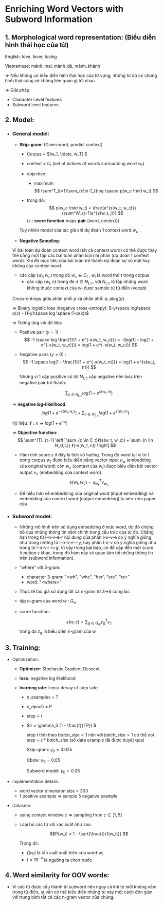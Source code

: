# Enriching Word Vectors with Subword Information

## 1. Morphological word representation: (Biểu diễn hình thái học của từ)

English: love, lover, loving

Vietnamese:  mảnh_mai, mảnh_dẻ, mảnh_khảnh

=> Nếu không có biểu diễn hình thái học của từ vựng, những từ dù có chung hình thái cũng sẽ không liên quan gì tới nhau

=> Giải pháp: 

- Character Level features
- Subword level features

## 2. Model:

- ### General model:

  - **Skip-gram**: (Given word, predict context)

    - Corpus = $[w_1, \ldots, w_T] $
    - context = $C_t$ (set of indices of words surrounding word $w_t$)
    - objective: 
      - maximum  
        $$
      \sum^T_{t=1}\sum_{c\in C_t}log \space p(w_c \mid w_t)
        $$
      
    - trong đó: 
        $$
        p(w_c \mid w_t) = \frac{e^{s(w_t, w_c)}}{\sum^W_{j=1}e^{s(w_t, j)}}
        $$
        (s : **score function** maps **pair** (word, context))
      
        
    
    Tuy nhiên model của tác giả chỉ dự đoán 1 context word $w_c$ .
    
    
    
  - **Negative Sampling**: 

  Vì bài toán dự đoán context word (tất cả context word) có thể được thay thế bằng một tập các bài toán phân loại nhị phân (dự đoán 1 context word). Khi đó mục tiêu của bài toán trở thành dự đoán sự có măt hay không của context word. 

  - các cặp ($w_t, w_c$)  trong đó $w_c \in C_t$ , $w_t$ là word thứ $t$ trong corpus
    - các cặp ($w_t, n$) trong đó $n \in N_{t,c}$, với $N_{t,c}$  là tập những word không thuộc context của $w_t$ được sample từ từ điển (vocab)

  

  Cross-entropy giữa phân phối $p$ và phân phối $q$: $plog(q)$

  => Binary logistic loss (negative cross-entropy): $-y\space log\space p(x) - (1-y)\space log \space (1-p(x))$ 

  => Tương ứng với dữ liệu: 

  - Positive pair $(y=1)$ : 
      $$
      -1 \space log \frac{1}{1 + e^{-s(w_t, w_c)}} = -(log(1) - log(1 + e^{-s(w_t, w_c)})) = log(1 + e^{-s(w_t, w_c)})
      $$
      
  - Negative pairs $(y = 0)$ : 
    $$
      -1 \space log(1 - \frac{1}{1 + e^{-s(w_t, n)}}) = log(1 + e^{s(w_t, n)})
    $$
    
    
    Nhưng vì 1 cặp positive có tới $N_{t, c}$ cặp negative nên loss trên negative pair trở thành: 

    
    $$
      \sum_{n \in N_{t,c}} log(1 + e^{s(w_t, n)})
    $$
    

  => **negative log-likelihood**:    
  $$
    log(1 + e^{-s(w_t, w_c)}) + \sum_{n \in N_{t,c}} log(1 + e^{s(w_t, n)})
  $$
    Ký hiệu: $ℓ: x\to log(1+e^{-x})$ 

  => **Objective function**: 
  $$
    \sum^{T}_{t=1} \left[ \sum_{c \in C_t}ℓ(s(w_t, w_c)) + \sum_{n \in N_{t,c}} ℓ(-s(w_t, n))   \right]
  $$

  - Hàm tính score $s$ ở đây là tích vô hướng. Trong đó word tại vị trí $t$ trong corpus $w_t$ được biểu diễn bằng vector input $u_w$ (embedding của original word) còn $w_c$ (context của $w_t$) được biểu diễn bởi vector output $v_c$ (embedding của context word). 
  $$
    s(w_t, w_c) = u_{w_t}^T v_{w_c}
  $$
  
  
  - Để hiểu hơn về embedding của original word (input embedding) và embedding của context word (output embedding) ta nên xem paper của 

    [word2vec]: https://arxiv.org/pdf/1301.3781.pdf

- ### Subword model:

  - Những mô hình trên sử dụng embedding ở mức word, do đó chúng bỏ qua những thông tin nằm chính trong cấu trúc của từ đó. Chẳng hạn trong từ l-o-v-e-r nội dung của phần l-o-v-e có ý nghĩa giống như trong những từ l-o-v-e-l-y, hay phần l-o-v có ý nghĩa giống như trong từ l-o-v-i-n-g. Vì vậy trong bài báo, có đề cập đến một score function $s$ khác, trong đó hàm này sẽ quan tâm tới những thông tin trên (subword information).

  - "where" với 3-gram:

    - character 3-gram: "<wh", "whe", "her", "ere", "re>"
    - word: "<where\>"

  - Thực tế tác giả sử dụng tất cả n-gram từ 3->6 cùng lúc

  - tập n-gram của word $w$ : $G_w$ 

  - score function: 

    
    $$
    s(w, c) = \sum_{g \in G_w} z_g^Tv_c
    $$
    trong đó $z_g$ là biểu diễn n-gram của $w$ 

## 3. Training:

- Optimization:

  - **Optimizer**: Stochastic Gradient Descent

  - **loss**: negative log likelihood

  - **learning rate**: linear decay of step side

    - n_examples = T

    - n_epoch = P

    - step = $t$

    - $lr = \gamma_0 (1 - \frac{t}{TP}) $

      step $t$ tính theo $batch\_size = 1$ nên với $batch\_size > 1$ có thể coi $step = t * batch\_size$ (số data example đã được duyệt qua)
      
      Skip-gram: $\gamma_0 = 0.025$
      
      Cbow: $\gamma_0 = 0.05$
      
      Subword model: $\gamma_0 = 0.05$

- Implementation details:

  - word vector dimension size = 300
  - 1 positive example => sample 5 negative example

- Datasets:

  - using context window $c$ => sampling from $c \in [1,5]$ 
  
  - Loại bỏ các từ với xác suất như sau:
  
    $$P(w_i) = 1 - \sqrt{\frac{t}{f(w_i)}} $$  
  
    Trong đó:
  
    - $f(w_i)$ là tần suất xuất hiện của word $w_i$ 
    - $t=10^{-4}$ là ngưỡng ta chọn trước 

## 4. Word similarity for OOV words:

- Vì các từ được cấu thành từ subword nên ngay cả khi từ mới không nằm trong từ điển, ta vẫn có thể biểu diễn những từ này một cách đơn giản với trung bình tất cả các n-gram vector của chúng.

